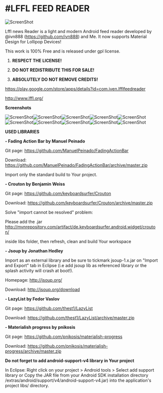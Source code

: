 #LFFL FEED READER
================


![ScreenShot](http://i.imgur.com/EGqAtNU.jpg{url})

Lffl news Reader is a light and modern Android feed reader developed by @ivn888 (https://github.com/ivn888) and Me.
It now supports Material Design for Lollipop Devices!


This work is 100% Free and is released under gpl license. 

1. **RESPECT THE LICENSE!**

2. **DO NOT REDISTRIBUTE THIS FOR SALE!**

3. **ABSOLUTELY DO NOT REMOVE CREDITS!**

https://play.google.com/store/apps/details?id=com.iven.lfflfeedreader

http://www.lffl.org/

**Screenshots**

![ScreenShot](http://i.imgur.com/aJfQ1y4.png{url})![ScreenShot](http://i.imgur.com/nsVusl8.png{url})![ScreenShot](http://i.imgur.com/t6tjbOk.png{url})![ScreenShot](http://i.imgur.com/eD2q3th.png{url})![ScreenShot](http://i.imgur.com/67UJrh4.png{url})![ScreenShot](http://s14.postimg.org/cjtbc1r3l/Screenshot_2014_12_30_21_31_36_framed.png{url})![ScreenShot](http://i.imgur.com/ah45iVv.png{url})![ScreenShot](http://i.imgur.com/ME8PcRI.png{url})![ScreenShot](http://i.imgur.com/qcuUMfJ.png{url})![ScreenShot](http://i.imgur.com/PyHx92L.png{url})



**USED LIBRARIES**

**- Fading Action Bar by Manuel Peinado**

Git page:
https://github.com/ManuelPeinado/FadingActionBar

Download:
https://github.com/ManuelPeinado/FadingActionBar/archive/master.zip

Import only the standard build to Your project.

**- Crouton by Benjamin Weiss**

Git page:
https://github.com/keyboardsurfer/Crouton

Download:
https://github.com/keyboardsurfer/Crouton/archive/master.zip

Solve "import cannot be resolved" problem:

Please add the .jar
http://mvnrepository.com/artifact/de.keyboardsurfer.android.widget/crouton/

inside libs folder, then refresh, clean and build Your workspace

**- Jsoup by Jonathan Hedley**

Import as an external library and be sure to tickmark jsoup-1.x.jar on "Import and Export" tab in Eclipse (i.e add jsoup lib as referenced library or the splash activity will crash at boot!).

Homepage:
http://jsoup.org/

Download:
http://jsoup.org/download

**- LazyList by Fedor Vaslov**

Git page:
https://github.com/thest1/LazyList

Download:
https://github.com/thest1/LazyList/archive/master.zip

**- Materialish progress by pnikosis**

Git page:
https://github.com/pnikosis/materialish-progress

Download:
https://github.com/pnikosis/materialish-progress/archive/master.zip

**Do not forget to add android-support-v4 library in Your project**

In Eclipse: Right click on your project > Android tools > Select add support library 
or 
Copy the JAR file from your Android SDK installation directory <sdk>/extras/android/support/v4/android-support-v4.jar) into the application's project libs/ directory.












